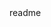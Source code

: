 <snippet>
  <content><![CDATA[
# ${1:rn-easy-components}
simple and easy custom components for react-native
## Installation
npm i rn-easy-components --save
]]></content>
  <tabTrigger>readme</tabTrigger>
</snippet>

